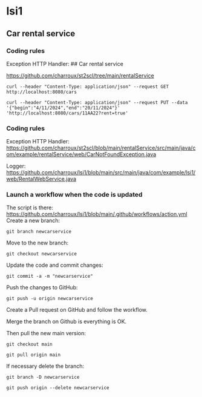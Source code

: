# lsi1

## Car rental service

### Coding rules

Exception HTTP Handler: ## Car rental service

https://github.com/charroux/st2scl/tree/main/rentalService

```
curl --header "Content-Type: application/json" --request GET http://localhost:8080/cars
```

```
curl --header "Content-Type: application/json" --request PUT --data '{"begin":"4/11/2024","end":"20/11/2024"}' 'http://localhost:8080/cars/11AA22?rent=true'
```

### Coding rules

Exception HTTP Handler: https://github.com/charroux/st2scl/blob/main/rentalService/src/main/java/com/example/rentalService/web/CarNotFoundException.java

Logger: https://github.com/charroux/lsi1/blob/main/src/main/java/com/example/lsi1/web/RentalWebService.java

### Launch a workflow when the code is updated

The script is there: https://github.com/charroux/lsi1/blob/main/.github/workflows/action.yml
Create a new branch:
```
git branch newcarservice
```
Move to the new branch:
```
git checkout newcarservice
```
Update the code and commit changes:
```
git commit -a -m "newcarservice"
```
Push the changes to GitHub:
```
git push -u origin newcarservice
```
Create a Pull request on GitHub and follow the workflow.

Merge the branch on Github is everything is OK.

Then pull the new main version:

```
git checkout main
```
```
git pull origin main
```

If necessary delete the branch:

```
git branch -D newcarservice
```
```
git push origin --delete newcarservice
